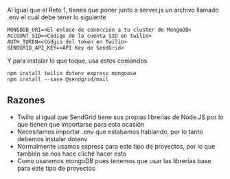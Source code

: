Al igual que el Reto 1, tienes que poner junto a server.js un archivo llamado .env el cuál debe tener lo siguiente
```
MONGODB_URI=<El enlace de conección a tu cluster de MongoDB>
ACCOUNT_SID=<Código de la cuenta SID en twilio>
AUTH_TOKEN=<Códgio del token en Twilio>
SENDGRID_API_KEY=<API Key de SendGrid>
```
Y para instalar lo que toque, usa estos comandos

```
npm install twilio dotenv express mongoose
npm install --save @sendgrid/mail
```
## Razones
 * Twilio al igual que SendGrid tiene sus propias librerías de Node.JS por lo que tienen que importarse para esta
 ocasión
 * Necesitamos importar .env que estabamos hablando, por lo tanto debemos instalar dotenv
 * Normalmente usamos express para este tipo de proyectos, por lo que también se nos hace cliché hacer esto
 * Como usaremos mongoDB pues tenemos que usar las librerías base para este tipo de proyectos
